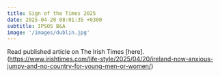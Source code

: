 ```yaml
---
title: Sign of the Times 2025
date: 2025-04-20 08:01:35 +0300
subtitle: IPSOS B&A
image: '/images/dublin.jpg'
---
```


Read published article on The Irish Times [here].(https://www.irishtimes.com/life-style/2025/04/20/ireland-now-anxious-jumpy-and-no-country-for-young-men-or-women/)
